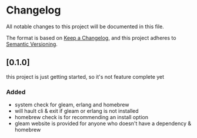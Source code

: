 # Changelog

All notable changes to this project will be documented in this file.

The format is based on [Keep a Changelog](https://keepachangelog.com/en/1.1.0/),
and this project adheres to [Semantic Versioning](https://semver.org/spec/v2.0.0.html).

## [0.1.0]

this project is just getting started, so it's not feature complete yet

### Added
- system check for gleam, erlang and homebrew
- will hault cli & exit if gleam or erlang is not installed
- homebrew check is for recommending an install option
- gleam website is provided for anyone who doesn't have a dependency & homebrew